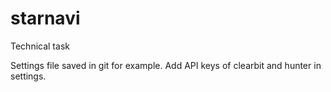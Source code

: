 # starnavi
Technical task


Settings file saved in git for example. Add API keys of clearbit and hunter in settings.
